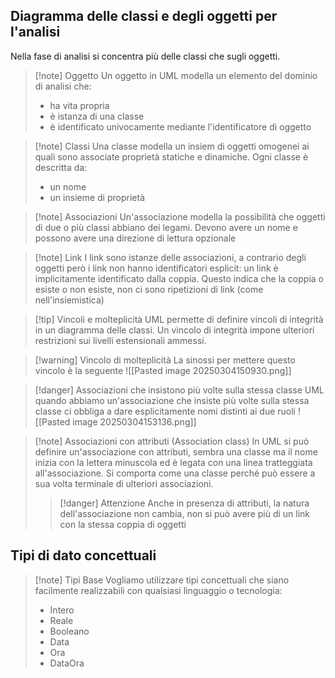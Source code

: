 ## Diagramma delle classi e degli oggetti per l'analisi
Nella fase di analisi si concentra più delle classi che sugli oggetti. 

>[!note] Oggetto
>Un oggetto in UML modella un elemento del dominio di analisi che:
>- ha vita propria
>- è istanza di una classe
>- è identificato univocamente mediante l'identificatore di oggetto

>[!note] Classi
>Una classe modella un insiem di oggetti omogenei ai quali sono associate proprietà statiche e dinamiche.
>Ogni classe è descritta da:
>- un nome
>- un insieme di proprietà

>[!note] Associazioni
>Un'associazione modella la possibilità che oggetti di due o più classi abbiano dei legami. Devono avere un nome e possono avere una direzione di lettura opzionale

>[!note] Link
>I link sono istanze delle associazioni, a contrario degli oggetti però i link non hanno identificatori esplicit: un link è implicitamente identificato dalla coppia. Questo indica che la coppia o esiste o non esiste, non ci sono ripetizioni di link (come nell'insiemistica)

>[!tip] Vincoli e molteplicità
>UML permette di definire vincoli di integrità in un diagramma delle classi. Un vincolo di integrità impone ulteriori restrizioni sui livelli estensionali ammessi. 

>[!warning] Vincolo di molteplicità
>La sinossi per mettere questo vincolo è la seguente
>![[Pasted image 20250304150930.png]]

>[!danger] Associazioni che insistono più volte sulla stessa classe
UML quando abbiamo un'associazione che insiste più volte sulla stessa classe ci obbliga a dare esplicitamente nomi distinti ai due ruoli ![[Pasted image 20250304153136.png]]

>[!note] Associazioni con attributi (Association class)
>In UML si può definire un'associazione con attributi, sembra una classe ma il nome inizia con la lettera minuscola ed è legata con una linea tratteggiata all'associazione. Si comporta come una classe perché può essere a sua volta terminale di ulteriori associazioni.
>>[!danger] Attenzione
>>Anche in presenza di attributi, la natura dell'associazione non cambia, non si può avere più di un link con la stessa coppia di oggetti

## Tipi di dato concettuali
>[!note] Tipi Base
>Vogliamo utilizzare tipi concettuali che siano facilmente realizzabili con qualsiasi linguaggio o tecnologia:
>- Intero
>- Reale
>- Booleano
>- Data
>- Ora
>- DataOra



